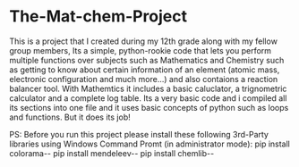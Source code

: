 # The-Mat-chem-Project
This is a project that I created during my 12th grade along with my fellow group members, Its a simple, python-rookie code that lets you perform multiple functions over subjects such as Mathematics and Chemistry such as getting to know about certain information of an element (atomic mass, electronic configuration and much more...) and also contaions a reaction balancer tool. With Mathemtics it includes a basic caluclator, a trignometric calculator and a complete log table. Its a very basic code and i compiled all its sections into one file and it uses basic concepts of python such as loops and functions. But it does its job!

PS: Before you run this project please install these following 3rd-Party libraries using Windows Command Promt (in administrator mode):
pip install colorama--
pip install mendeleev--
pip install chemlib--
